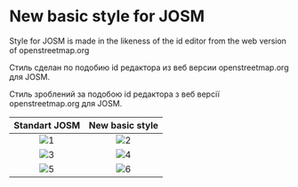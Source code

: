 # New basic style for JOSM

Style for JOSM is made in the likeness of the id editor from the web version of openstreetmap.org

Cтиль сделан по подобию id рeдактора из веб версии openstreetmap.org для JOSM.

Cтиль зроблений за подобою id рeдактора з веб версії openstreetmap.org для JOSM.

| Standart JOSM | New basic style    |
| :-----------: |:------------------:| 
| ![1](https://pasharm.github.io/New_basic_style_for_JOSM/preview/1.jpg)     | ![2](https://pasharm.github.io/New_basic_style_for_JOSM/preview/2.jpg)|
| ![3](https://pasharm.github.io/New_basic_style_for_JOSM/preview/3.jpg)     | ![4](https://pasharm.github.io/New_basic_style_for_JOSM/preview/4.jpg)|
| ![5](https://pasharm.github.io/New_basic_style_for_JOSM/preview/5.jpg)     | ![6](https://pasharm.github.io/New_basic_style_for_JOSM/preview/6.jpg)|